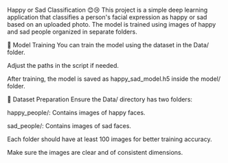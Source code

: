 Happy or Sad Classification 😊😢
This project is a simple deep learning application that classifies a person's facial expression as happy or sad based on an uploaded photo. The model is trained using images of happy and sad people organized in separate folders.

🧠 Model Training
You can train the model using the dataset in the Data/ folder.

Adjust the paths in the script if needed.

After training, the model is saved as happy_sad_model.h5 inside the model/ folder.

📁 Dataset Preparation
Ensure the Data/ directory has two folders:

happy_people/: Contains images of happy faces.

sad_people/: Contains images of sad faces.

Each folder should have at least 100 images for better training accuracy.

Make sure the images are clear and of consistent dimensions.

